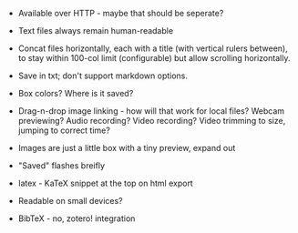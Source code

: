 - Available over HTTP - maybe that should be seperate?

- Text files always remain human-readable

- Concat files horizontally, each with a title (with vertical rulers between), to stay within 100-col limit (configurable) but allow scrolling horizontally.

- Save in txt; don't support markdown options.

- Box colors? Where is it saved?

- Drag-n-drop image linking - how will that work for local files? Webcam previewing? Audio recording? Video recording? Video trimming to size, jumping to correct time?

- Images are just a little box with a tiny preview, expand out

- "Saved" flashes breifly

- latex - KaTeX snippet at the top on html export

- Readable on small devices?

- BibTeX - no, zotero! integration

